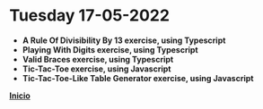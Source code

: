 # Tuesday 17-05-2022

<ul>
  <li><strong>A Rule Of Divisibility By 13 exercise, using Typescript</li>
  <li><strong>Playing With Digits exercise, using Typescript</strong></li>
  <li><strong>Valid Braces exercise, using Typescript</strong></li>
  <li><strong>Tic-Tac-Toe exercise, using Javascript</strong></li>
  <li><strong>Tic-Tac-Toe-Like Table Generator exercise, using Javascript</strong></li>
</ul>

<a href="../README.md">Inicio</a>